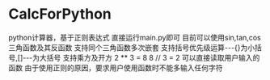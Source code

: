 # CalcForPython
python计算器，基于正则表达式
直接运行main.py即可
目前可以使用sin,tan,cos三角函数及其反函数
支持同个三角函数多次嵌套
支持括号优先级运算---{}为小括号,[]---为大括号
支持乘方及开方 2 ** 3 = 8         8 // 3 = 2
可以直接读取用户输入的函数
由于使用正则的原因，要求用户使用函数时不能多输入任何字符

